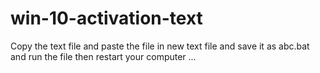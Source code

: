 # win-10-activation-text

Copy the text file and paste the file in new text file and save it as abc.bat
and run the file then restart your computer ...
